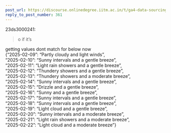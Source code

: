 ```yaml
---
post_url: https://discourse.onlinedegree.iitm.ac.in/t/ga4-data-sourcing-discussion-thread-tds-jan-2025/165959/368
reply_to_post_number: 361
---
```

 23ds3000241:

> o if it’s

getting values dont match for below now  
{“2025-02-09”: “Partly cloudy and light winds”,  
“2025-02-10”: “Sunny intervals and a gentle breeze”,  
“2025-02-11”: “Light rain showers and a gentle breeze”,  
“2025-02-12”: “Thundery showers and a gentle breeze”,  
“2025-02-13”: “Thundery showers and a moderate breeze”,  
“2025-02-14”: “Sunny intervals and a gentle breeze”,  
“2025-02-15”: “Drizzle and a gentle breeze”,  
“2025-02-16”: “Sunny and a gentle breeze”,  
“2025-02-17”: “Sunny intervals and a gentle breeze”,  
“2025-02-18”: “Sunny intervals and a gentle breeze”,  
“2025-02-19”: “Light cloud and a gentle breeze”,  
“2025-02-20”: “Sunny intervals and a moderate breeze”,  
“2025-02-21”: “Light rain showers and a moderate breeze”,  
“2025-02-22”: “Light cloud and a moderate breeze”}
